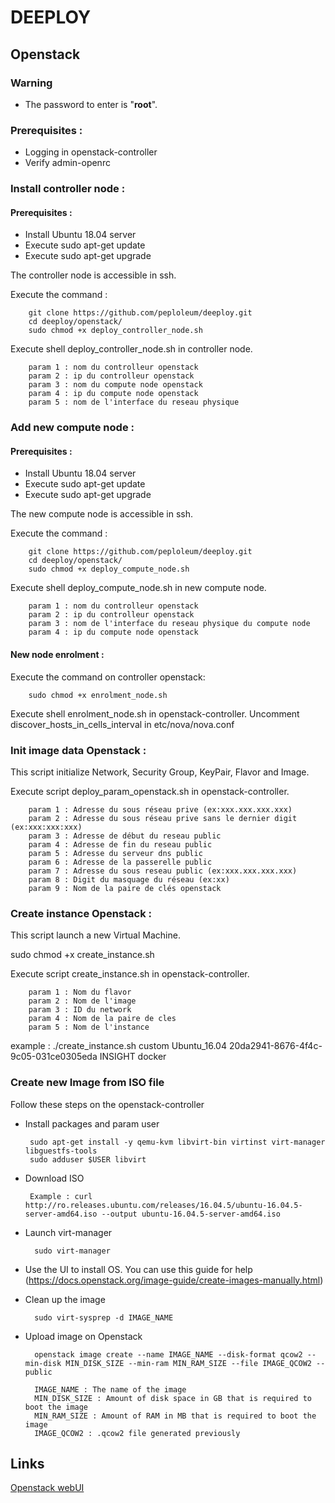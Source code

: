 # DEEPLOY

## Openstack

### Warning
* The password to enter is "**root**".

### Prerequisites :  
* Logging in openstack-controller
* Verify admin-openrc

### Install controller node :
#### Prerequisites :
* Install Ubuntu 18.04 server
* Execute sudo apt-get update
* Execute sudo apt-get upgrade

The controller node is accessible in ssh.

Execute the command :

        git clone https://github.com/peploleum/deeploy.git
        cd deeploy/openstack/
        sudo chmod +x deploy_controller_node.sh

Execute shell deploy_controller_node.sh in controller node.
        
        param 1 : nom du controlleur openstack
        param 2 : ip du controlleur openstack
        param 3 : nom du compute node openstack
        param 4 : ip du compute node openstack
        param 5 : nom de l'interface du reseau physique

### Add new compute node :
#### Prerequisites :
* Install Ubuntu 18.04 server
* Execute sudo apt-get update
* Execute sudo apt-get upgrade

The new compute node is accessible in ssh.

Execute the command :

        git clone https://github.com/peploleum/deeploy.git
        cd deeploy/openstack/
        sudo chmod +x deploy_compute_node.sh
        
Execute shell deploy_compute_node.sh in new compute node.
        
        param 1 : nom du controlleur openstack
        param 2 : ip du controlleur openstack
        param 3 : nom de l'interface du reseau physique du compute node
        param 4 : ip du compute node openstack

#### New node enrolment :

Execute the command on controller openstack:
        
        sudo chmod +x enrolment_node.sh

Execute shell enrolment_node.sh in openstack-controller.
Uncomment discover_hosts_in_cells_interval in etc/nova/nova.conf

### Init image data Openstack :

This script initialize Network, Security Group, KeyPair, Flavor and Image.

Execute script deploy_param_openstack.sh in openstack-controller.

        param 1 : Adresse du sous réseau prive (ex:xxx.xxx.xxx.xxx)
        param 2 : Adresse du sous réseau prive sans le dernier digit (ex:xxx:xxx:xxx)
        param 3 : Adresse de début du reseau public
        param 4 : Adresse de fin du reseau public
        param 5 : Adresse du serveur dns public
        param 6 : Adresse de la passerelle public
        param 7 : Adresse du sous reseau public (ex:xxx.xxx.xxx.xxx)
        param 8 : Digit du masquage du réseau (ex:xx)
        param 9 : Nom de la paire de clés openstack

### Create instance Openstack :

This script launch a new Virtual Machine.

sudo chmod +x create_instance.sh

Execute script create_instance.sh in openstack-controller.

        param 1 : Nom du flavor
        param 2 : Nom de l'image
        param 3 : ID du network
        param 4 : Nom de la paire de cles
        param 5 : Nom de l'instance

example : ./create_instance.sh custom Ubuntu_16.04 20da2941-8676-4f4c-9c05-031ce0305eda INSIGHT docker

### Create new Image from ISO file

Follow these steps on the openstack-controller
 * Install packages and param user

        sudo apt-get install -y qemu-kvm libvirt-bin virtinst virt-manager libguestfs-tools
        sudo adduser $USER libvirt
 * Download ISO

        Example : curl http://ro.releases.ubuntu.com/releases/16.04.5/ubuntu-16.04.5-server-amd64.iso --output ubuntu-16.04.5-server-amd64.iso
* Launch virt-manager
        
        sudo virt-manager

* Use the UI to install OS. You can use this guide for help (https://docs.openstack.org/image-guide/create-images-manually.html)

* Clean up the image

        sudo virt-sysprep -d IMAGE_NAME
* Upload image on Openstack

        openstack image create --name IMAGE_NAME --disk-format qcow2 --min-disk MIN_DISK_SIZE --min-ram MIN_RAM_SIZE --file IMAGE_QCOW2 --public
        
        IMAGE_NAME : The name of the image
        MIN_DISK_SIZE : Amount of disk space in GB that is required to boot the image
        MIN_RAM_SIZE : Amount of RAM in MB that is required to boot the image
        IMAGE_QCOW2 : .qcow2 file generated previously

## Links

[Openstack webUI](http://192.168.0.10/horizon/identity/)

